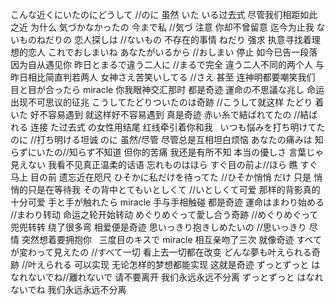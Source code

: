 こんな近くにいたのにどうして //のに 虽然   いた いる过去式
尽管我们相距如此之近 为什么
気づかなかったの 今まで私 //気づ 注意
你却不曾留意 迄今为止我
ないものねだりの 恋人探しは //ないもの 不存在的事情   ねだり 强求
执意寻找着理想的恋人
これでおしまいね あなたがいるから //おしまい 停止
如今已告一段落 因为自从遇见你
昨日とまるで違う二人に //まるで完全  違う二人不同的两个人
与昨日相比简直判若两人
女神さえ苦笑いしてる //さえ 甚至
连神明都要嘲笑我们
目と目が合ったら miracle
你我眼神交汇那时 都是奇迹
運命の不思議な兆し
命运出现不可思议的征兆
こうしてたどりついたのは奇跡 //こうして就这样   たどり 着いた 好不容易遇到
就这样好不容易遇到 真是奇迹
赤い糸で結ばれてたの //結ばれる 连接   た过去式  の女性用结尾
红线牵引着你和我
 
いつも悩みを打ち明けてたのに //打ち明ける坦诚  のに 虽然/尽管
尽管总是互相坦白烦恼
あなたの痛みは 知らずにいたの//知らず不知道
但你的苦痛 我还是有所不知
本当の優しさ 言葉じゃ見えない
我看不见真正温柔的话语
忘れものはほら すぐ目の前よ//ほら 瞧   すぐ马上  目の前
遗忘近在咫尺
ひそかに私だけを待ってた //ひそか悄悄  だけ 只是
悄悄的只是在等待我
その背中とてもいとしくて //いとしくて可爱
那样的背影真的十分可爱
手と手が触れたら miracle
手与手相触碰 都是奇迹
運命はまわり始める //まわり转动
命运之轮开始转动
めぐりめぐって愛し合う奇跡 //めぐりめぐって 兜兜转转
绕了很多弯 相爱便是奇迹
思いっきり抱きしめたいの //思いっきり 尽情
突然想着要拥抱你
 
三度目のキスで miracle
相互亲吻了三次 就像奇迹
すべてが変わって見えたの //すべて一切
看上去一切都在改变
どんな夢も叶えられる奇跡 //叶えられる 可以实现
无论怎样的梦想都能实现 这就是奇迹
ずっとずっと はなれないでね//離れないで 请不要离开
我们永远永远不分离
ずっとずっと はなれないでね
我们永远永远不分离
